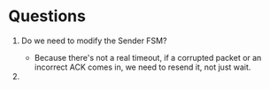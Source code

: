 Questions
=========
1) Do we need to modify the Sender FSM?
   - Because there's not a real timeout, if a corrupted packet or an incorrect ACK comes in, we need to resend it, not just wait.

2) 

